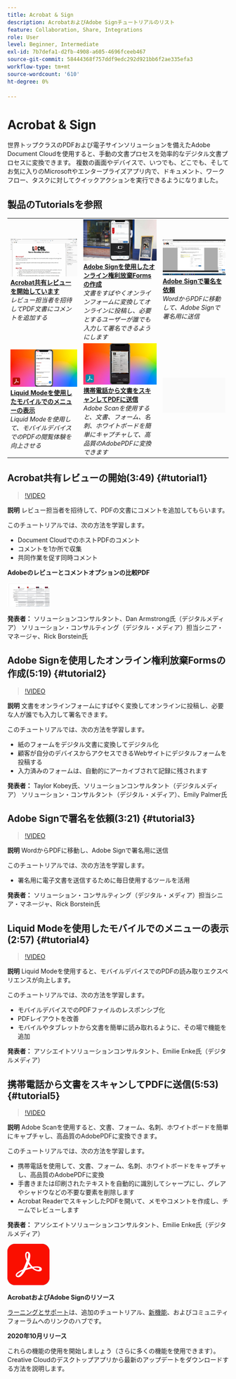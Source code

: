 ```yaml
---
title: Acrobat & Sign
description: AcrobatおよびAdobe Signチュートリアルのリスト
feature: Collaboration, Share, Integrations
role: User
level: Beginner, Intermediate
exl-id: 7b7defa1-d2fb-4908-a605-4696fceeb467
source-git-commit: 58444368f757ddf9edc292d921bb6f2ae335efa3
workflow-type: tm+mt
source-wordcount: '610'
ht-degree: 0%

---
```


# Acrobat &amp; Sign

世界トップクラスのPDFおよび電子サインソリューションを備えたAdobe Document Cloudを使用すると、手動の文書プロセスを効率的なデジタル文書プロセスに変換できます。 複数の画面やデバイスで、いつでも、どこでも、そしてお気に入りのMicrosoftやエンタープライズアプリ内で、ドキュメント、ワークフロー、タスクに対してクイックアクションを実行できるようになりました。

## 製品のTutorialsを参照

<table style="table-layout:fixed">
<tr>
 <td>
   <a href="acrobat-sign.md#tutorial1">
      <img alt="Acrobat共有レビューの開始" src="../assets/acrobat_sharedreview_armstrong.jpg" />
   </a>
    <div>
   <a href="acrobat-sign.md#tutorial1"><strong>Acrobat共有レビューを開始しています</strong></a>
    </div>
    <em>レビュー担当者を招待してPDF文書にコメントを追加する</em>
    <br>
  </td>
  <td>
    <a href="acrobat-sign.md#tutorial2">
        <img alt="Adobe Signを使用したオンライン権利放棄Formsの作成" src="../assets/sign_webforms_palmer-kobey_thumbnail.jpg" />
    </a>
    <div>
    <a href="acrobat-sign.md#tutorial2"><strong>Adobe Signを使用したオンライン権利放棄Formsの作成</strong></a>
    </div>
    <em>文書をすばやくオンラインフォームに変換してオンラインに投稿し、必要とするユーザーが誰でも入力して署名できるようにします</em>
    <br>
  </td>
  <td>
   <a href="acrobat-sign.md#tutorial3">
      <img alt="Adobe Signで署名を依頼" src="../assets/sign_request-signature_borstein_thumbnail.jpg" />
   </a>
    <div>
    <a href="acrobat-sign.md#tutorial3"><strong>Adobe Signで署名を依頼</strong></a>
    </div>
    <em>WordからPDFに移動して、Adobe Signで署名用に送信</em>
    <br>
  </td>
</tr>
<tr>
 <td>
   <a href="acrobat-sign.md#tutorial4">
      <img alt="Liquid Modeを使用したモバイルでのメニューの表示" src="../assets/acrobat_liquidmode_enke_thumbnail.jpg" />
   </a>
    <div>
   <a href="acrobat-sign.md#tutorial4"><strong>Liquid Modeを使用したモバイルでのメニューの表示</strong></a>
    </div>
    <em>Liquid Modeを使用して、モバイルデバイスでのPDFの閲覧体験を向上させる</em>
    <br>
  </td>
  <td>
    <a href="acrobat-sign.md#tutorial5">
        <img alt="携帯電話から文書をスキャンしてPDFに送信" src="../assets/acrobat_scan_enke.jpg" />
    </a>
    <div>
    <a href="acrobat-sign.md#tutorial5"><strong>携帯電話から文書をスキャンしてPDFに送信</strong></a>
    </div>
    <em>Adobe Scanを使用すると、文書、フォーム、名刺、ホワイトボードを簡単にキャプチャして、高品質のAdobePDFに変換できます</em>
    <br>
  </td>
  <td>
    <img alt="スペーサー" src="../assets/Gray_thumbnail.png" />
    <div>
    <br>
  </td>
</tr>
</table>

## Acrobat共有レビューの開始(3:49) {#tutorial1}

>[!VIDEO](https://video.tv.adobe.com/v/326777?hidetitle=true)

**説明**
レビュー担当者を招待して、PDFの文書にコメントを追加してもらいます。

このチュートリアルでは、次の方法を学習します。
* Document CloudでのホストPDFのコメント
* コメントを1か所で収集
* 共同作業を促す同時コメント

**Adobeのレビューとコメントオプションの比較PDF**

[![比較画像](../assets/ComparisonPDF_thumbnail_96.png)](../assets/Adobe_Review_and_Comment_Comparisons.pdf)

**発表者：**
ソリューションコンサルタント、Dan Armstrong氏（デジタルメディア）
ソリューション・コンサルティング（デジタル・メディア）担当シニア・マネージャ、Rick Borstein氏

## Adobe Signを使用したオンライン権利放棄Formsの作成(5:19) {#tutorial2}

>[!VIDEO](https://video.tv.adobe.com/v/326776?hidetitle=true)

**説明**
文書をオンラインフォームにすばやく変換してオンラインに投稿し、必要な人が誰でも入力して署名できます。

このチュートリアルでは、次の方法を学習します。
* 紙のフォームをデジタル文書に変換してデジタル化
* 顧客が自分のデバイスからアクセスできるWebサイトにデジタルフォームを投稿する
* 入力済みのフォームは、自動的にアーカイブされて記録に残されます

**発表者：**
Taylor Kobey氏、ソリューションコンサルタント（デジタルメディア）
ソリューション・コンサルタント（デジタル・メディア）、Emily Palmer氏

## Adobe Signで署名を依頼(3:21) {#tutorial3}

>[!VIDEO](https://video.tv.adobe.com/v/326801?hidetitle=true)

**説明**
WordからPDFに移動し、Adobe Signで署名用に送信

このチュートリアルでは、次の方法を学習します。
* 署名用に電子文書を送信するために毎日使用するツールを活用

**発表者：**
ソリューション・コンサルティング（デジタル・メディア）担当シニア・マネージャ、Rick Borstein氏

## Liquid Modeを使用したモバイルでのメニューの表示(2:57) {#tutorial4}

>[!VIDEO](https://video.tv.adobe.com/v/327093?hidetitle=true)

**説明**
Liquid Modeを使用すると、モバイルデバイスでのPDFの読み取りエクスペリエンスが向上します。

このチュートリアルでは、次の方法を学習します。
* モバイルデバイスでのPDFファイルのレスポンシブ化
* PDFレイアウトを改善
* モバイルやタブレットから文書を簡単に読み取れるように、その場で機能を追加

**発表者：**
アソシエイトソリューションコンサルタント、Emilie Enke氏（デジタルメディア）

## 携帯電話から文書をスキャンしてPDFに送信(5:53) {#tutorial5}

>[!VIDEO](https://video.tv.adobe.com/v/327094?hidetitle=true)

**説明**
Adobe Scanを使用すると、文書、フォーム、名刺、ホワイトボードを簡単にキャプチャし、高品質のAdobePDFに変換できます。

このチュートリアルでは、次の方法を学習します。
* 携帯電話を使用して、文書、フォーム、名刺、ホワイトボードをキャプチャし、高品質のAdobePDFに変換
* 手書きまたは印刷されたテキストを自動的に識別してシャープにし、グレアやシャドウなどの不要な要素を削除します
* Acrobat ReaderでスキャンしたPDFを開いて、メモやコメントを作成し、チームでレビューします

**発表者：**
アソシエイトソリューションコンサルタント、Emilie Enke氏（デジタルメディア）

![DCロゴ](../assets/Doc-Cloud-256.png)

**AcrobatおよびAdobe Signのリソース**

[ラーニングとサポート](https://helpx.adobe.com/support/document-cloud.html)は、追加のチュートリアル、[新機能](https://helpx.adobe.com/acrobat/using/whats-new.html)、およびコミュニティフォーラムへのリンクのハブです。

**2020年10月リリース**

これらの機能の使用を開始しましょう（さらに多くの機能を使用できます）。 Creative Cloudのデスクトップアプリから最新のアップデートをダウンロードする方法を説明します。
